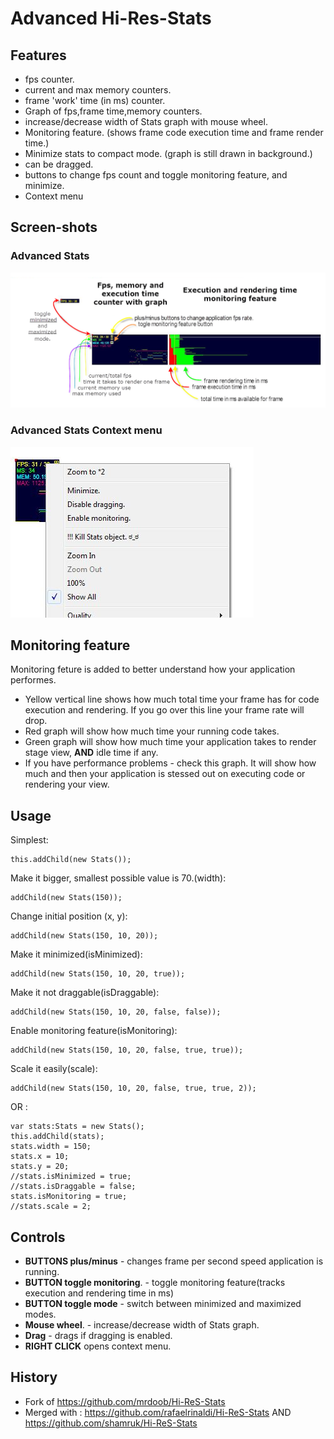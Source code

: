 Advanced Hi-Res-Stats
========

Features
--------
	
 - fps counter.
 - current and max memory counters.
 - frame 'work' time (in ms) counter.
 - Graph of fps,frame time,memory counters.
 - increase/decrease width of Stats graph with mouse wheel.
 - Monitoring feature. (shows frame code execution time and frame render time.)
 - Minimize stats to compact mode. (graph is still drawn in background.)
 - can be dragged.
 - buttons to change fps count and toggle monitoring feature, and minimize.
 - Context menu


Screen-shots
----------

### Advanced Stats ###
![AdvancedStats.png](https://github.com/MindScriptAct/Advanced-hi-res-stats/raw/master/assets/AdvancedStats.png "Advanced Stats")
### Advanced Stats Context menu ###
![StatsContextMenu.jpg](https://github.com/MindScriptAct/Advanced-hi-res-stats/raw/master/assets/StatsContextMenu.jpg "Advanced Stats Context menu")

	
Monitoring feature
------------------

Monitoring feture is added to better understand how your application performes.

 * Yellow vertical line shows how much total time your frame has for code execution and rendering. If you go over this line your frame rate will drop.
 * Red graph will show how much time your running code takes.
 * Green graph will show how much time your application takes to render stage view, **AND** idle time if any.
 * If you have performance problems - check this graph. It will show how much and then your application is stessed out on executing code or rendering your view.
	
Usage
-----

Simplest:

	this.addChild(new Stats());

	
Make it bigger, smallest possible value is 70.(width):

	addChild(new Stats(150));
	
Change initial position (x, y):

	addChild(new Stats(150, 10, 20));
	
Make it minimized(isMinimized):

	addChild(new Stats(150, 10, 20, true));	
	
Make it not draggable(isDraggable):

	addChild(new Stats(150, 10, 20, false, false));		
	
Enable monitoring feature(isMonitoring):

	addChild(new Stats(150, 10, 20, false, true, true));
	
Scale it easily(scale):

	addChild(new Stats(150, 10, 20, false, true, true, 2));	
	
OR : 
	
	var stats:Stats = new Stats();
	this.addChild(stats);
	stats.width = 150;
	stats.x = 10;
	stats.y = 20;
	//stats.isMinimized = true;
	//stats.isDraggable = false;
	stats.isMonitoring = true;
	//stats.scale = 2;
	
	
Controls
--------

* **BUTTONS plus/minus**  - changes frame per second speed application is running.
* **BUTTON toggle monitoring**. - toggle monitoring feature(tracks execution and rendering time in ms)
* **BUTTON toggle mode** - switch between minimized and maximized modes.
* **Mouse wheel**. - increase/decrease width of Stats graph.
* **Drag** - drags if dragging is enabled.
* **RIGHT CLICK** opens context menu.



History
------
 * Fork of https://github.com/mrdoob/Hi-ReS-Stats
 * Merged with : https://github.com/rafaelrinaldi/Hi-ReS-Stats AND https://github.com/shamruk/Hi-ReS-Stats
